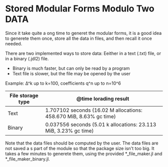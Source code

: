 # Stored Modular Forms Modulo Two DATA

Since it take quite a ong time to generet the modular forms, it is a good idea to generete them once, store all the data in files, and then recall it once needed.

There are two implemented ways to store data: 
Eeither in a text (.txt) file, or in a binary (.jdl2) file.

* Binary is much faster, but can only be read by a program
* Text file is slower, but the file may be opened by the user

Example: Δ^k up to k=100, coefficients q^n up to n=10^6

File storage type | @time lorading result
------------------|----------------------------
Text              | 1.707102 seconds (16.02 M allocations: 458.670 MiB, 8.63% gc time)
Binary            | 0.037556 seconds (5.01 k allocations: 23.113 MiB, 3.23% gc time)


Note that the data files should be computed by the user.
The data files are not saved a s part of the module so that the package size isn't too big.
It takes a few minutes to generete them, using the provided *_file_maker.jl and *_file_maker_binary.jl.

